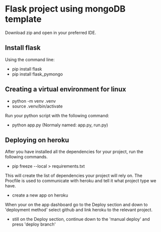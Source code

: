 # Flask project using mongoDB template

Download zip and open in your preferred IDE.

## Install flask

Using the command line:

- pip install flask
- pip install flask_pymongo

## Creating a virtual environment for linux

- python -m venv .venv
- source .venv/bin/activate

Run your python script with the following command:
- python app.py (Normaly named: app.py, run.py)

## Deploying on heroku

After you have installed all the dependencies for your project, run the following commands.

- pip freeze --local > requirements.txt

This will create the list of dependencies your project will rely on.
The Procfile is used to communicate with heroku and tell it what project type we have.

- create a new app on heroku

When your on the app dashboard go to the Deploy section and down to 'deployment method' select github and link heroku to the relevant project.

- still on the Deploy section, continue down to the 'manual deploy' and press 'deploy branch'